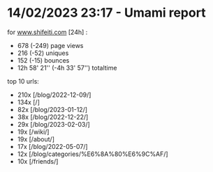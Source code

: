 # 14/02/2023 23:17 - Umami report
for www.shifeiti.com [24h] :

 - 678 (-249) page views
 - 216 (-52) uniques
 - 152 (-15) bounces
 - 12h 58' 21'' (-4h 33' 57'') totaltime


top 10 urls:
 - 210x [/blog/2022-12-09/]
 - 134x [/]
 - 82x [/blog/2023-01-12/]
 - 38x [/blog/2022-12-22/]
 - 29x [/blog/2023-02-03/]
 - 19x [/wiki/]
 - 19x [/about/]
 - 17x [/blog/2022-05-07/]
 - 12x [/blog/categories/%E6%8A%80%E6%9C%AF/]
 - 10x [/friends/]


